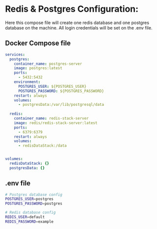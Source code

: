 # Redis & Postgres Configuration:

Here this compose file will create one redis database and one postgres database on the machine. 
All login credentials will be set on the .env file.

## Docker Compose file
```yaml
services:
  postgres:
    container_name: postgres-server
    image: postgres:latest
    ports:
      - 5432:5432
    environment:
      POSTGRES_USER: ${POSTGRES_USER}
      POSTGRES_PASSWORD: ${POSTGRES_PASSWORD}
    restart: always
    volumes:
      - postgresData:/var/lib/postgresql/data
      
  redis:
    container_name: redis-stack-server
    image: redis/redis-stack-server:latest
    ports:
      - 6379:6379
    restart: always
    volumes:
      - redisDataStack:/data


volumes:
  redisDataStack: {}
  postgresData: {}

```

## .env file
```bash
# Postgres database config
POSTGRES_USER=postgres
POSTGRES_PASSWORD=postgres

# Redis database config
REDIS_USER=default
REDIS_PASSWORD=example
```

